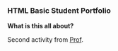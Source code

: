 ### **HTML Basic Student Portfolio**

**What is this all about?**

Second activity from [Prof](https://github.com/j-casimiro).
